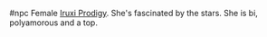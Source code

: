   #npc
Female [Iruxi Prodigy](https://2e.aonprd.com/Monsters.aspx?ID=1656). She's fascinated by the stars.
She is bi, polyamorous and a top.